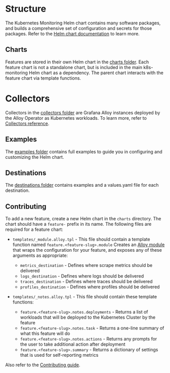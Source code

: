# Structure

The Kubernetes Monitoring Helm chart contains many software packages, and builds a comprehensive set of configuration and secrets for those packages. 
Refer to the [Helm chart documentation](https://grafana.com/docs/grafana-cloud/monitor-infrastructure/kubernetes-monitoring/configuration/helm-chart-config/helm-chart/) to learn more.

## Charts

Features are stored in their own Helm chart in the [charts folder](https://github.com/grafana/k8s-monitoring-helm/tree/main/charts/k8s-monitoring/charts). Each feature chart is not a standalone chart, but is included in the main k8s-monitoring Helm chart as a dependency. The parent chart interacts with the feature chart via template functions. 

# Collectors

Collectors in the [collectors folder](https://github.com/grafana/k8s-monitoring-helm/tree/main/charts/k8s-monitoring/collectors) are Grafana Alloy instances deployed by the Alloy Operator as Kubernetes workloads.
To learn more, refer to [Collectors reference](https://grafana.com/docs/grafana-cloud/monitor-infrastructure/kubernetes-monitoring/configuration/helm-chart-config/helm-chart/collector-reference/).


## Examples

The [examples folder](https://github.com/grafana/k8s-monitoring-helm/tree/main/charts/k8s-monitoring/docs/examples) contains full examples to guide you in configuring and customizing the Helm chart.

## Destinations

The [destinations folder](https://github.com/grafana/k8s-monitoring-helm/tree/main/charts/k8s-monitoring/destinations) contains examples and a values.yaml file for each destination.

## Contributing

To add a new feature, create a new Helm chart in the `charts` directory. The chart should have a `feature-` prefix in
its name. The following files are required for a feature chart:

-   `templates/_module.alloy.tpl` - This file should contain a template function named
    `feature.<feature-slug>.module` Creates an [Alloy module](https://grafana.com/docs/alloy/latest/get-started/modules/)
    that wraps the configuration for your feature, and exposes any of these arguments as appropriate:
    -   `metrics_destination` - Defines where scrape metrics should be delivered
    -   `logs_destination` - Defines where logs should be delivered
    -   `traces_destination` - Defines where traces should be delivered
    -   `profiles_destination` - Defines where profiles should be delivered

-   `templates/_notes.alloy.tpl` - This file should contain these template functions:
    -   `feature.<feature-slug>.notes.deployments` - Returns a list of workloads that will be
    deployed to the Kubernetes Cluster by the feature
    -   `feature.<feature-slug>.notes.task` - Returns a one-line summary of what this feature will do
    -   `feature.<feature-slug>.notes.actions` - Returns any prompts for the user to take additional
        action after deployment
    -   `feature.<feature-slug>.summary` - Returns a dictionary of settings that is used for self-reporting metrics

Also refer to the [Contributing guide](./CONTRIBUTING.md).

